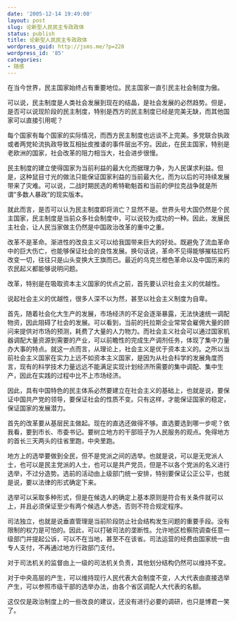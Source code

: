 ```yaml
---
date: '2005-12-14 19:49:00'
layout: post
slug: 论新型人民民主专政政体
status: publish
title: 论新型人民民主专政政体
wordpress_guid: http://jsms.me/?p=228
wordpress_id: '85'
categories:
- 随感
---
```


在当今世界，民主国家始终占有重要地位。民主国家一直引民主社会制度为傲。  

  

可以说，民主制度是人类社会发展到现在的结晶，是社会发展的必然趋势。但是，是否可以说现阶段的民主制度，特别是西方的民主制度已经是完美无缺，而其他国家可以直接引用呢？  

  

每个国家有每个国家的实际情况，而西方民主制度也远谈不上完美。多党联合执政或者两党轮流执政导致互相扯皮推诿的事件层出不穷。因此，在民主国家，特别是老欧洲的国家，社会改革的阻力相当大，社会进步很慢。  

  

民主制度的建立使得国家为当前利益的最大化而据理力争，为人民谋求利益。但是，这种鼠目寸光的做法只能保证国家利益的当前最大化，而为以后的可持续发展带来了灾难。可以说，二战时期民选的希特勒魁首和当前的伊拉克战争就是所谓“多数人暴政”的现实版本。  

  

就此而言，是否可以认为民主制度即将消亡？显然不是。世界头号大国仍然是个民主国家，民主制度是当前众多社会制度中，可以说较为成功的一种。因此，发展民主社会，让人民当家做主仍然是中国政治改革的重中之重。  

  

改革不是革命。渐进性的改良主义可以给我国带来巨大的好处。既避免了流血革命中的巨大伤亡，也能够保证社会的良性发展。换句话说，革命不见得能够摧枯拉朽改变一切，往往只是山头变换大王旗而已。最近的乌克兰橙色革命以及中国历来的农民起义都能够说明问题。  

  

改革，特别是在吸取资本主义国家的优点之前，首先要认识社会主义的优越性。  

  

说起社会主义的优越性，很多人深不以为然，甚至以社会主义制度为自卑。  

  

首先，随着社会化大生产的发展，市场经济的不足会逐渐暴露，无法快速统一调配物资，因此阻碍了社会的发展。可以看到，当前的托拉斯企业常常会雇佣大量的顾
问来提供对市场的预测，耗费了大量的人力物力。而社会主义社会可以通过国家机器调配大量资源到需要的产业，可以前瞻性的完成生产调剂任务，体现了集中力量
办大事的特点。就这一点而言，从理论上，社会主义是优于资本主义的。之所以当前社会主义国家在实力上远不如资本主义国家，是因为从社会科学的发展角度而
言，现有的科学技术力量远远不能满足实现计划经济所需要的集中调配、集中生产，因此在实践的过程中比不上市场经济。  

  

因此，具有中国特色的民主体系必然要建立在社会主义的基础上，也就是说，要保证中国共产党的领导，要保证社会的性质不变。只有这样，才能保证国家的稳定，保证国家的发展潜力。  

  

首先的改革要从基层民主做起。现在的直选还做得不够。直选要选到哪一步呢？依我看，要到市长、市委书记。要树立地方的干部班子为人民服务的观点。免得地方的首长三天两头的往省里跑，中央里跑。  

  

地方上的选举要做到全民，但不是党派之间的选举。也就是说，可以是无党派人士，也可以是民主党派的人士，也可以是共产党员，但是不以各个党派的名义进行选举，不过分造势。选前的活动由上级部门统一安排，特别要保证公正公平，也就是说，要以法律的形式确定下来。  

  

选举可以采取多种形式，但是在候选人的确定上基本原则是符合有关条件就可以上，并且必须保证至少有两个候选人参选，否则不符合规定程序。  

  

司法独立，也就是说垂直管理是当前阶段防止社会结构发生问题的重要手段。没有限制的权力是可怕的。因此，可以打破司法的垄断性。允许地区检察院调查任意一级部门并提起公诉，可以不在当地，甚至不在该省。司法运营的经费由国家统一由专人支付，不再通过地方行政部门支付。  

  

对于司法机关的监督由上一级的司法机关负责，其他划分结构仍然可以维持不变。  

  

对于中央高层的产生，可以维持现行人民代表大会制度不变，人大代表由直接选举产生，可以参照市级干部的选举办法，由各个省区调配人大代表的名额。  

  

这仅仅是政治制度上的一些改良的建议，还没有进行必要的调研，也只是博君一笑了。  

